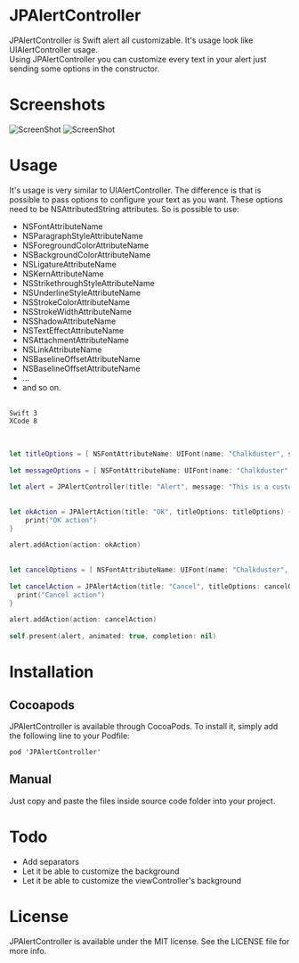 # JPAlertController

JPAlertController is Swift alert all customizable. It's usage look like UIAlertController usage.</br>
Using JPAlertController you can customize every text in your alert just sending some options in the constructor.</br>

# Screenshots

![ScreenShot](https://raw.github.com/cs-joao-souza/JPAlertController/master/ScreenShot1.png)
![ScreenShot](https://raw.github.com/cs-joao-souza/JPAlertController/master/ScreenShot2.png)

# Usage

It's usage is very similar to UIAlertController. The difference is that is possible to pass options to configure your text as you want. These options need to be NSAttributedString attributes. So is possible to use:</br>
* NSFontAttributeName</br>
* NSParagraphStyleAttributeName</br>
* NSForegroundColorAttributeName</br>
* NSBackgroundColorAttributeName</br>
* NSLigatureAttributeName</br>
* NSKernAttributeName</br>
* NSStrikethroughStyleAttributeName</br>
* NSUnderlineStyleAttributeName</br>
* NSStrokeColorAttributeName</br>
* NSStrokeWidthAttributeName</br>
* NSShadowAttributeName</br>
* NSTextEffectAttributeName</br>
* NSAttachmentAttributeName</br>
* NSLinkAttributeName</br>
* NSBaselineOffsetAttributeName</br>
* NSBaselineOffsetAttributeName</br>
* ...</br>
* and so on.</br></br>

```
Swift 3
XCode 8

```
</br>


```swift
let titleOptions = [ NSFontAttributeName: UIFont(name: "Chalkduster", size: 18.0)!, NSForegroundColorAttributeName: UIColor.blue ]
    
let messageOptions = [ NSFontAttributeName: UIFont(name: "Chalkduster", size: 14.0)!, NSForegroundColorAttributeName: UIColor.red ]
    
let alert = JPAlertController(title: "Alert", message: "This is a customizable Alert", titleOptions: titleOptions, messageOptions: messageOptions)
    
    
let okAction = JPAlertAction(title: "OK", titleOptions: titleOptions) { action in
    print("OK action")
}
    
alert.addAction(action: okAction)
    
    
let cancelOptions = [ NSFontAttributeName: UIFont(name: "Chalkduster", size: 14.0)!, NSForegroundColorAttributeName: UIColor.red ]
    
let cancelAction = JPAlertAction(title: "Cancel", titleOptions: cancelOptions) { action in
  print("Cancel action")
}
    
alert.addAction(action: cancelAction)
    
self.present(alert, animated: true, completion: nil)
```

# Installation

## Cocoapods

JPAlertController is available through CocoaPods. To install it, simply add the following line to your Podfile:

```
pod 'JPAlertController'
```

## Manual

Just copy and paste the files inside source code folder into your project.

# Todo

* Add separators</br>
* Let it be able to customize the background<br>
* Let it be able to customize the viewController's background<br>

# License

JPAlertController is available under the MIT license. See the LICENSE file for more info.
